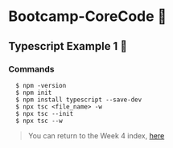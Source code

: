 # Bootcamp-CoreCode 🚀

## Typescript Example 1  🎯
### Commands

```
  $ npm -version
  $ npm init
  $ npm install typescript --save-dev
  $ npx tsc <file_name> -w
  $ npx tsc --init
  $ npx tsc --w

```

> You can return to the Week 4 index, [here](https://github.com/JoseLiraa/Bootcamp-CoreCode/blob/master/week4/indexWeek4.md)